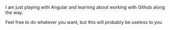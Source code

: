 I am just playing with Angular and learning about working with Github along the way.

Feel free to do whatever you want, but this will probably be useless to you